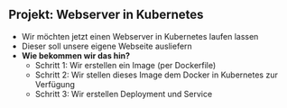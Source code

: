 ## Projekt: Webserver in Kubernetes

* Wir möchten jetzt einen Webserver in Kubernetes laufen lassen
* Dieser soll unsere eigene Webseite ausliefern
* **Wie bekommen wir das hin?**
  * Schritt 1: Wir erstellen ein Image (per Dockerfile)
  * Schritt 2: Wir stellen dieses Image dem Docker in Kubernetes zur Verfügung
  * Schritt 3: Wir erstellen Deployment und Service